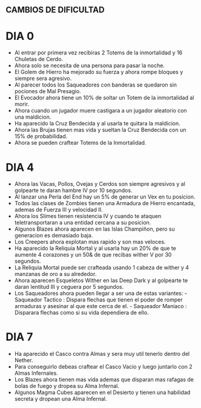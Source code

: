 ## CAMBIOS DE DIFICULTAD
# DIA 0
 - Al entrar por primera vez recibiras 2 Totems de la inmortalidad y 16 Chuletas de Cerdo.
 - Ahora solo se necesita de una persona para pasar la noche.
 - El Golem de Hierro ha mejorado su fuerza y ahora rompe bloques y siempre sera agresivo.
 - Al parecer todos los Saqueadores con banderas se quedaron sin pociones de Mal Presagio.
 - El Evocador ahora tiene un 10% de soltar un Totem de la inmortalidad al morir.
 - Ahora cuando un jugador muere castigara a un jugador aleatorio con una maldicion.
 - Ha aparecido la Cruz Bendecida y al usarla te quitara la maldicion.
 - Ahora las Brujas tienen mas vida y sueltan la Cruz Bendecida con un 15% de probabilidad.
 - Ahora se pueden craftear Totems de la Inmortalidad.

# DIA 4 
 - Ahora las Vacas, Pollos, Ovejas y Cerdos son siempre agresivos y al golpearte te daran hambre IV por 10 segundos.
 - Al lanzar una Perla del End hay un 5% de generar un Vex en tu posicion.
 - Todos las clases de Zombies tienen una Armadura de Hierro encantada, ademas de Fuerza III y velocidad II.
 - Ahora los Slimes tienen resistencia IV y cuando te ataquen teletransportaran a una entidad cercana a su posicion.
 - Algunos Blazes ahora aparecen en las Islas Champiñon, pero su generacion es demasiado baja.
 - Los Creepers ahora explotan mas rapido y son mas veloces.
 - Ha aparecido la Reliquia Mortal y al usarla hay un 20% de que te aumente 4 corazones y un 50& de que recibas wither V por 30 segundos.
 - La Reliquia Mortal puede ser crafteada usando 1 cabeza de wither y 4 manzanas de oro a su alrededor.
 - Ahora aparecen Esqueletos Wither en las Deep Dark y al golpearte te daran lentitud III y ceguera por 5 segundos.
 - Los Saqueadores ahora pueden llegar a ser una de estas variantes:
       - Saqueador Tactico : Dispara flechas que tienen el poder de romper armaduras y asesinar al que este cerca de el.
       - Saqueador Maniaco : Disparara flechas como si su vida dependiera de ello.

# DIA 7 
 - Ha aparecido el Casco contra Almas y sera muy util tenerlo dentro del Nether.
 - Para conseguirlo debeas craftear el Casco Vacio y luego juntarlo con 2 Almas Infernales.
 - Los Blazes ahora tienen mas vida ademas que disparan mas rafagas de bolas de fuego y dropea su Alma Infernal.
 - Algunos Magma Cubes aparecen en el Desierto y tienen una habilidad secreta y dropean una Alma Infernal.
